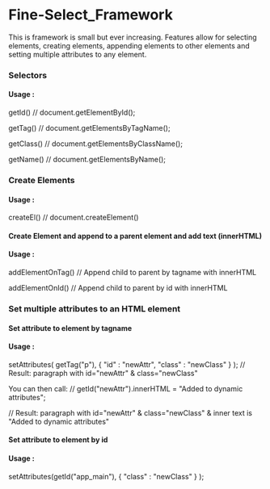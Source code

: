# Fine-Select_Framework

This is framework is small but ever increasing. Features allow for selecting elements, 
creating elements, appending elements to other elements and setting multiple attributes to any element.

### Selectors
#### Usage :
getId()           // document.getElementById();

getTag()          // document.getElementsByTagName();

getClass()        // document.getElementsByClassName();

getName()         // document.getElementsByName();

### Create Elements
#### Usage :
createEl()        // document.createElement()
#### Create Element and append to a parent element and add text (innerHTML)
#### Usage :
addElementOnTag() // Append child to parent by tagname with innerHTML

addElementOnId()  // Append child to parent by id with innerHTML

### Set multiple attributes to an HTML element 

#### Set attribute to element by tagname
#### Usage :
setAttributes( getTag("p"), 
    { "id" : "newAttr", "class" : "newClass" }
);
// Result: paragraph with id="newAttr" & class="newClass" 

You can then call:
// getId("newAttr").innerHTML = "Added to dynamic attributes";

// Result: paragraph with id="newAttr" & class="newClass" & inner text is "Added to dynamic attributes"

#### Set attribute to element by id
#### Usage : 
setAttributes(getId("app_main"), 
    { "class" : "newClass" }
);

